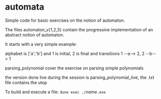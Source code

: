 # automata

Simple code for basic exercises on the notion of automaton.

The files automaton_v{1,2,3} contain the progressive implementation of an abstract notion
of automaton.

It starts with a very simple example:

alphabet is ['a';'b'] and 1 is initial, 2 is final and transitions 1 --a--> 2, 2 --b--> 1

parsing_polynomial cover the exercise on parsing simple polynomials

the version done live during the session is parsing_polynomial_live, the .txt file
contains the utop

To build and execute a file: `dune exec ./`*name*`.exe`
